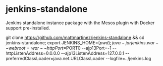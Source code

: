 jenkins-standalone
==================

Jenkins standalone instance package with the Mesos plugin with Docker support pre-installed.

git clone https://github.com/mattmartinez/jenkins-standalone && cd jenkins-standalone;
export JENKINS_HOME=$(pwd);
java -jar jenkins.war --webroot=war --httpPort=$PORT0 --ajp13Port=-1 --httpListenAddress=0.0.0.0 --ajp13ListenAddress=127.0.0.1 --preferredClassLoader=java.net.URLClassLoader --logfile=../jenkins.log
